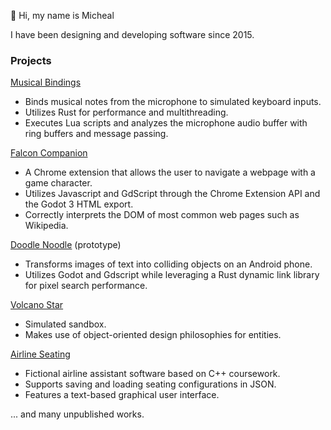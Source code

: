 👋 Hi, my name is Micheal

I have been designing and developing software since 2015.

### Projects
[Musical Bindings](https://github.com/mdcrapse/musical_bindings)
* Binds musical notes from the microphone to simulated keyboard inputs.
* Utilizes Rust for performance and multithreading.
* Executes Lua scripts and analyzes the microphone audio buffer with ring buffers and message passing.

[Falcon Companion](https://github.com/mdcrapse/falcon_companion)
* A Chrome extension that allows the user to navigate a webpage with a game character.
* Utilizes Javascript and GdScript through the Chrome Extension API and the Godot 3 HTML export.
* Correctly interprets the DOM of most common web pages such as Wikipedia.

[Doodle Noodle](https://github.com/mdcrapse/doodle_noodle) (prototype)
* Transforms images of text into colliding objects on an Android phone.
* Utilizes Godot and Gdscript while leveraging a Rust dynamic link library for pixel search performance.

[Volcano Star](https://github.com/mdcrapse/volcano_star)
* Simulated sandbox.
* Makes use of object-oriented design philosophies for entities.

[Airline Seating](https://github.com/mdcrapse/airline_seating)
* Fictional airline assistant software based on C++ coursework.
* Supports saving and loading seating configurations in JSON.
* Features a text-based graphical user interface.

... and many unpublished works.

